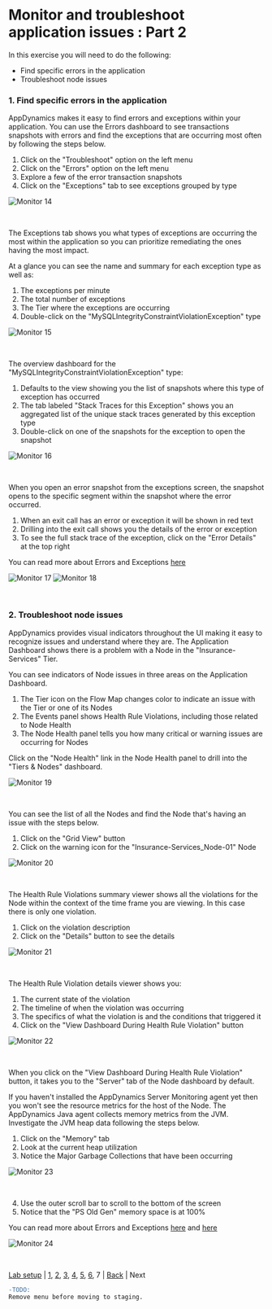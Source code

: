 # Monitor and troubleshoot application issues : Part 2

In this exercise you will need to do the following:
- Find specific errors in the application
- Troubleshoot node issues

### **1.** Find specific errors in the application

AppDynamics makes it easy to find errors and exceptions within your application.  You can use the Errors dashboard to see transactions snapshots with errors and find the exceptions that are occurring most often by following the steps below.

1. Click on the "Troubleshoot" option on the left menu
2. Click on the "Errors" option on the left menu
3. Explore a few of the error transaction snapshots
4. Click on the "Exceptions" tab to see exceptions grouped by type

![Monitor 14](./assets/images/06-monitor-troubleshoot-14.png)

<br>

The Exceptions tab shows you what types of exceptions are occurring the most within the application so you can prioritize remediating the ones having the most impact.

At a glance you can see the name and summary for each exception type as well as:

1. The exceptions per minute
2. The total number of exceptions
3. The Tier where the exceptions are occurring
4. Double-click on the "MySQLIntegrityConstraintViolationException" type

![Monitor 15](./assets/images/06-monitor-troubleshoot-15.png)

<br>

The overview dashboard for the "MySQLIntegrityConstraintViolationException" type:

1. Defaults to the view showing you the list of snapshots where this type of exception has occurred
2. The tab labeled "Stack Traces for this Exception" shows you an aggregated list of the unique stack traces generated by this exception type
3. Double-click on one of the snapshots for the exception to open the snapshot

![Monitor 16](./assets/images/06-monitor-troubleshoot-16.png)

<br>

When you open an error snapshot from the exceptions screen, the snapshot opens to the specific segment within the snapshot where the error occurred.

1. When an exit call has an error or exception it will be shown in red text
2. Drilling into the exit call shows you the details of the error or exception
3. To see the full stack trace of the exception, click on the "Error Details" at the top right

You can read more about Errors and Exceptions [here](https://docs.appdynamics.com/display/latest/Errors+and+Exceptions)

![Monitor 17](./assets/images/06-monitor-troubleshoot-17.png)
![Monitor 18](./assets/images/06-monitor-troubleshoot-18.png)

<br>


### **2.** Troubleshoot node issues

AppDynamics provides visual indicators throughout the UI making it easy to recognize issues and understand where they are.  The Application Dashboard shows there is a problem with a Node in the "Insurance-Services" Tier.

You can see indicators of Node issues in three areas on the Application Dashboard.

1. The Tier icon on the Flow Map changes color to indicate an issue with the Tier or one of its Nodes
2. The Events panel shows Health Rule Violations, including those related to Node Health
3. The Node Health panel tells you how many critical or warning issues are occurring for Nodes

Click on the "Node Health" link in the Node Health panel to drill into the "Tiers & Nodes" dashboard.

![Monitor 19](./assets/images/06-monitor-troubleshoot-19.png)

<br>

You can see the list of all the Nodes and find the Node that's having an issue with the steps below.

1. Click on the "Grid View" button
2. Click on the warning icon for the "Insurance-Services_Node-01" Node

![Monitor 20](./assets/images/06-monitor-troubleshoot-20.png)

<br>

The Health Rule Violations summary viewer shows all the violations for the Node within the context of the time frame you are viewing.  In this case there is only one violation.

1. Click on the violation description
2. Click on the "Details" button to see the details

![Monitor 21](./assets/images/06-monitor-troubleshoot-21.png)

<br>

The Health Rule Violation details viewer shows you:

1. The current state of the violation
2. The timeline of when the violation was occurring
3. The specifics of what the violation is and the conditions that triggered it
4. Click on the "View Dashboard During Health Rule Violation" button

![Monitor 22](./assets/images/06-monitor-troubleshoot-22.png)

<br>

When you click on the "View Dashboard During Health Rule Violation" button, it takes you to the "Server" tab of the Node dashboard by default.

If you haven't installed the AppDynamics Server Monitoring agent yet then you won't see the resource metrics for the host of the Node.  The AppDynamics Java agent collects memory metrics from the JVM.  Investigate the JVM heap data following the steps below.

1. Click on the "Memory" tab
2. Look at the current heap utilization
3. Notice the Major Garbage Collections that have been occurring

![Monitor 23](./assets/images/06-monitor-troubleshoot-23.png)

<br>

4. Use the outer scroll bar to scroll to the bottom of the screen
5. Notice that the "PS Old Gen" memory space is at 100%

You can read more about Errors and Exceptions [here](https://docs.appdynamics.com/display/latest/Troubleshoot+Node+Problems) and [here](https://docs.appdynamics.com/display/latest/Monitor+JVMs)

![Monitor 24](./assets/images/06-monitor-troubleshoot-24.png)


<br>

[Lab setup](../appd-vm-setup-101/1.md) | [1](1.md), [2](2.md), [3](3.md), [4](4.md), [5](5.md), [6](6.md), 7 | [Back](6.md) | Next    

```diff
-TODO:  
Remove menu before moving to staging.
```
